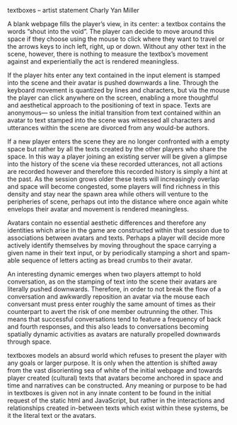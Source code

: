 
textboxes – artist statement
Charly Yan Miller

A blank webpage fills the player’s view, in its center: a textbox contains the words “shout into the void”. The player can decide to move around this space if they choose using the mouse to click where they want to travel or the arrows keys to inch left, right, up or down. Without any other text in the scene, however, there is nothing to measure the textbox’s movement against and experientially the act is rendered meaningless.

If the player hits enter any text contained in the input element is stamped into the scene and their avatar is pushed downwards a line. Through the keyboard movement is quantized by lines and characters, but via the mouse the player can click anywhere on the screen, enabling a more thoughtful and aesthetical approach to the positioning of text in space. Texts are anonymous— so unless the initial transition from text contained within an avatar to text stamped into the scene was witnessed all characters and utterances within the scene are divorced from any would-be authors. 

If a new player enters the scene they are no longer confronted with a empty space but rather by all the texts created by the other players who share the space. In this way a player joining an existing server will be given a glimpse into the history of the scene via these recorded utterances, not all actions are recorded however and therefore this recorded history is simply a hint at the past. As the session grows older these texts will increasingly overlap and space will become congested, some players will find richness in this density and stay near the spawn area while others will venture to the peripheries of scene, perhaps out into the distance where once again white envelops their avatar and movement is rendered meaningless.

Avatars contain no essential aesthetic differences and therefore any identities which arise in the game are constructed within that session due to associations between avatars and texts. Perhaps a player will decide more actively identify themselves by moving throughout the space carrying a given name in their text input, or by periodically stamping a short and spam-able sequence of letters acting as bread crumbs to their avatar.

An interesting dynamic emerges when two players attempt to hold conversation, as on the stamping of text into the scene their avatars are literally pushed downwards. Therefore, in order to not break the flow of a conversation and awkwardly reposition an avatar via the mouse each conversant must press enter roughly the same amount of times as their counterpart to avert the risk of one member outrunning the other. This means that successful conversations tend to feature a frequency of back and fourth responses, and this also leads to conversations becoming spatially dynamic activities as avatars are naturally propelled downwards through space.

textboxes models an absurd world which refuses to present the player with any goals or larger purpose. It is only when the attention is shifted away from the vast disorienting sea of white of the initial webpage and towards player created (cultural) texts that avatars become anchored in space and time and narratives can be constructed. Any meaning or purpose to be had in textboxes is given not in any innate content to be found in the initial request of the static html and JavaScript, but rather in the interactions and relationships created in-between texts which exist within these systems, be it the literal text or the avatars.
